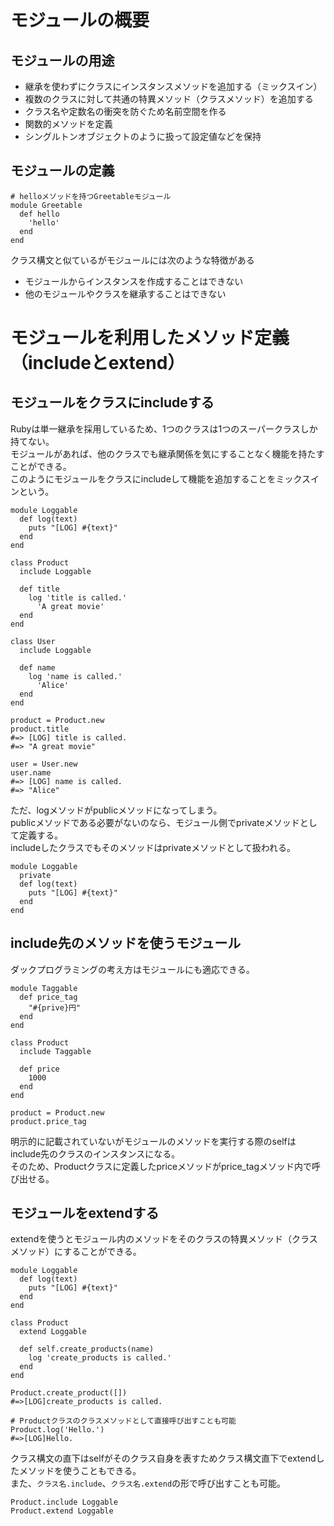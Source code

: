 # モジュールの概要
## モジュールの用途
- 継承を使わずにクラスにインスタンスメソッドを追加する（ミックスイン）
- 複数のクラスに対して共通の特異メソッド（クラスメソッド）を追加する
- クラス名や定数名の衝突を防ぐため名前空間を作る
- 関数的メソッドを定義
- シングルトンオブジェクトのように扱って設定値などを保持

## モジュールの定義

```
# helloメソッドを持つGreetableモジュール
module Greetable
  def hello
    'hello'
  end
end
```

クラス構文と似ているがモジュールには次のような特徴がある

- モジュールからインスタンスを作成することはできない
- 他のモジュールやクラスを継承することはできない

# モジュールを利用したメソッド定義（includeとextend）
## モジュールをクラスにincludeする
Rubyは単一継承を採用しているため、1つのクラスは1つのスーパークラスしか持てない。  
モジュールがあれば、他のクラスでも継承関係を気にすることなく機能を持たすことができる。  
このようにモジュールをクラスにincludeして機能を追加することをミックスインという。  

```
module Loggable
  def log(text)
    puts "[LOG] #{text}"
  end
end

class Product
  include Loggable

  def title
    log 'title is called.'
      'A great movie'
  end
end

class User
  include Loggable

  def name
    log 'name is called.'
      'Alice'
  end
end

product = Product.new
product.title
#=> [LOG] title is called.
#=> "A great movie"

user = User.new
user.name
#=> [LOG] name is called.
#=> "Alice"
```

ただ、logメソッドがpublicメソッドになってしまう。  
publicメソッドである必要がないのなら、モジュール側でprivateメソッドとして定義する。  
includeしたクラスでもそのメソッドはprivateメソッドとして扱われる。  

```
module Loggable
  private
  def log(text)
    puts "[LOG] #{text}"
  end
end
```

## include先のメソッドを使うモジュール
ダックプログラミングの考え方はモジュールにも適応できる。  

```
module Taggable
  def price_tag
    "#{prive}円"
  end
end

class Product
  include Taggable

  def price
    1000
  end
end

product = Product.new
product.price_tag
```

明示的に記載されていないがモジュールのメソッドを実行する際のselfはinclude先のクラスのインスタンスになる。  
そのため、Productクラスに定義したpriceメソッドがprice_tagメソッド内で呼び出せる。  

## モジュールをextendする
extendを使うとモジュール内のメソッドをそのクラスの特異メソッド（クラスメソッド）にすることができる。  

```
module Loggable
  def log(text)
    puts "[LOG] #{text}"
  end
end

class Product
  extend Loggable

  def self.create_products(name)
    log 'create_products is called.'
  end
end

Product.create_product([])
#=>[LOG]create_products is called.

# Productクラスのクラスメソッドとして直接呼び出すことも可能
Product.log('Hello.')
#=>[LOG]Hello.
```

クラス構文の直下はselfがそのクラス自身を表すためクラス構文直下でextendしたメソッドを使うこともできる。  
また、`クラス名.include`、`クラス名.extend`の形で呼び出すことも可能。  

```
Product.include Loggable
Product.extend Loggable
```
